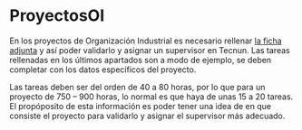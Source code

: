 # ProyectosOI

En los proyectos de Organizaci&oacute;n Industrial es necesario rellenar [la ficha adjunta](https://nicolasserrano.github.io/ProyectosOI/PFM.doc) y as&iacute; poder validarlo y asignar un supervisor en Tecnun.
Las tareas rellenadas en los &uacute;ltimos apartados son a modo de ejemplo, se deben completar con los datos espec&iacute;ficos del proyecto.
 
Las tareas deben ser del orden de 40 a 80 horas, por lo que para un proyecto de 750 – 900 horas, lo normal es que haya de unas 15 a 20 tareas. El prop&oacute;posito de esta informaci&oacute;n es poder tener una idea de en que consiste el proyecto para validarlo y asignar el supervisor m&aacute;s adecuado.
 
